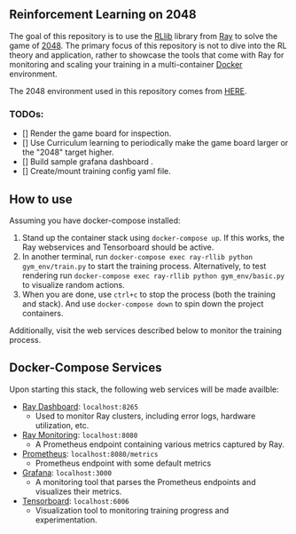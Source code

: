 ## Reinforcement Learning on 2048

The goal of this repository is to use the [RLlib](https://github.com/ray-project/ray#rllib-quick-start) library from [Ray](https://github.com/ray-project/ray) to solve the game of [2048](https://play2048.co/). The primary focus of this repository is not to dive into the RL theory and application, rather to showcase the tools that come with Ray for monitoring and scaling your training in a multi-container [Docker](https://www.docker.com/) environment.

The 2048 environment used in this repository comes from [HERE](https://github.com/activatedgeek/gym-2048).

### TODOs:
- [] Render the game board for inspection.
- [] Use Curriculum learning to periodically make the game board larger or the "2048" target higher.
- [] Build sample grafana dashboard .
- [] Create/mount training config yaml file.

## How to use

Assuming you have docker-compose installed:
1. Stand up the container stack using `docker-compose up`. If this works, the Ray webservices and Tensorboard should be active.
2. In another terminal, run `docker-compose exec ray-rllib python gym_env/train.py` to start the training process. Alternatively, to test rendering run `docker-compose exec ray-rllib python gym_env/basic.py` to visualize random actions.
3. When you are done, use `ctrl+c` to stop the process (both the training and stack). And use `docker-compose down` to spin down the project containers.

Additionally, visit the web services described below to monitor the training process.

## Docker-Compose Services

Upon starting this stack, the following web services will be made availble:
- [Ray Dashboard](https://docs.ray.io/en/master/ray-dashboard.html): `localhost:8265`
    - Used to monitor Ray clusters, including error logs, hardware utilization, etc.
- [Ray Monitoring](https://docs.ray.io/en/master/ray-metrics.html): `localhost:8080`
    - A Prometheus endpoint containing various metrics captured by Ray.
- [Prometheus](https://prometheus.io/): `localhost:8080/metrics`
    - Prometheus endpoint with some default metrics
- [Grafana](https://grafana.com/): `localhost:3000`
    - A monitoring tool that parses the Prometheus endpoints and visualizes their metrics.
- [Tensorboard](https://www.tensorflow.org/tensorboard): `localhost:6006`
    - Visualization tool to monitoring training progress and experimentation.